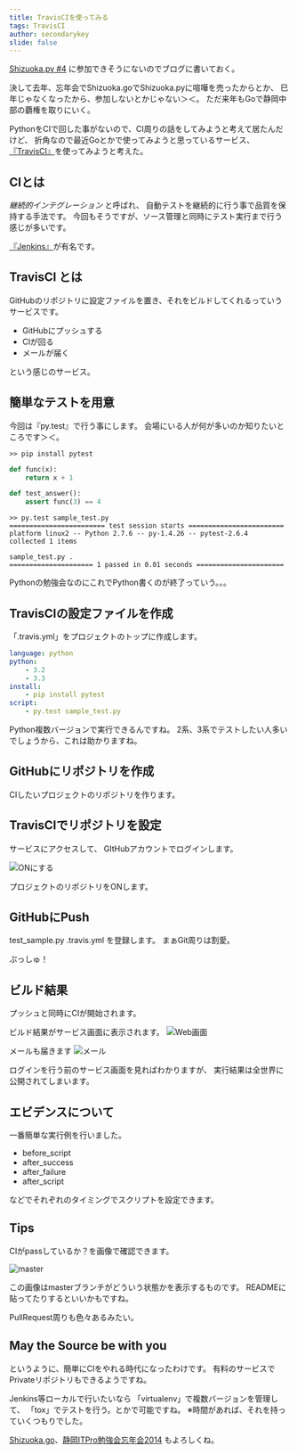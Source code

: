 ```yaml
---
title: TravisCIを使ってみる
tags: TravisCI
author: secondarykey
slide: false
---
```

[Shizuoka.py #4](http://connpass.com/event/9620/) に参加できそうにないのでブログに書いておく。

決して去年、忘年会でShizuoka.goでShizuoka.pyに喧嘩を売ったからとか、
巳年じゃなくなったから、参加しないとかじゃない＞＜。
ただ来年もGoで静岡中部の覇権を取りにいく。

PythonをCIで回した事がないので、CI周りの話をしてみようと考えて居たんだけど、
折角なので最近Goとかで使ってみようと思っているサービス、
[『TravisCI』](https://travis-ci.org/)を使ってみようと考えた。

## CIとは

*継続的インテグレーション* と呼ばれ、
自動テストを継続的に行う事で品質を保持する手法です。
今回もそうですが、ソース管理と同時にテスト実行まで行う感じが多いです。

[『Jenkins』](http://jenkins-ci.org/)が有名です。

## TravisCI とは

GitHubのリポジトリに設定ファイルを置き、それをビルドしてくれるっていうサービスです。

* GitHubにプッシュする
* CIが回る
* メールが届く

という感じのサービス。

## 簡単なテストを用意

今回は『py.test』で行う事にします。
会場にいる人が何が多いのか知りたいところです＞＜。

```bash:インストールする
>> pip install pytest
```

```py:sample_test.py
def func(x):
    return x + 1

def test_answer():
    assert func(3) == 4
```

```bash:実行
>> py.test sample_test.py
======================== test session starts ========================
platform linux2 -- Python 2.7.6 -- py-1.4.26 -- pytest-2.6.4
collected 1 items 

sample_test.py .
===================== 1 passed in 0.01 seconds ======================
```

Pythonの勉強会なのにこれでPython書くのが終了っていう。。。


## TravisCIの設定ファイルを作成

「.travis.yml」をプロジェクトのトップに作成します。

```yaml:.travis.yml
language: python
python:
    - 3.2
    - 3.3
install:
    - pip install pytest
script:
    - py.test sample_test.py
```

Python複数バージョンで実行できるんですね。
2系、3系でテストしたい人多いでしょうから、これは助かりますね。

## GitHubにリポジトリを作成

CIしたいプロジェクトのリポジトリを作ります。

## TravisCIでリポジトリを設定

サービスにアクセスして、
GItHubアカウントでログインします。

![ONにする](http://i.gyazo.com/1d8369c4796fac7d5f8c091c4236455d.png)

プロジェクトのリポジトリをONします。

## GitHubにPush

test_sample.py .travis.yml を登録します。
まぁGit周りは割愛。

ぷっしゅ！

## ビルド結果

プッシュと同時にCIが開始されます。

ビルド結果がサービス画面に表示されます。
![Web画面](http://i.gyazo.com/227e15385acbe8d45efb9ee2fbdd0590.png)

メールも届きます
![メール](http://i.gyazo.com/12b5e0a0b1a42e7efae0285b79bc2f6d.png)

ログインを行う前のサービス画面を見ればわかりますが、
実行結果は全世界に公開されてしまいます。


## エビデンスについて

一番簡単な実行例を行いました。

* before_script
* after_success
* after_failure
* after_script

などでそれぞれのタイミングでスクリプトを設定できます。

## Tips

CIがpassしているか？を画像で確認できます。

![master](https://travis-ci.org/secondarykey/TravisTest.svg?branch=master)

この画像はmasterブランチがどういう状態かを表示するものです。
READMEに貼ってたりするといいかもですね。

PullRequest周りも色々あるみたい。

## May the Source be with you

というように、簡単にCIをやれる時代になったわけです。
有料のサービスでPrivateリポジトリもできるようですね。

Jenkins等ローカルで行いたいなら
「virtualenv」で複数バージョンを管理して、
「tox」でテストを行う。とかで可能ですね。
※時間があれば、それを持っていくつもりでした。

[Shizuoka.go](http://shizuoka-go.connpass.com/event/9768/)、[静岡ITPro勉強会忘年会2014](http://connpass.com/event/10315/) もよろしくね。

